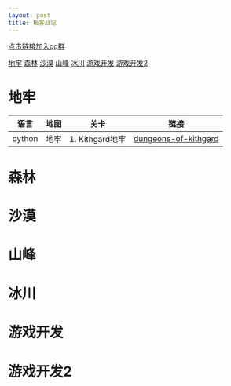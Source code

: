 ```yaml
---
layout: post
title: 极客战记
---
```

[点击链接加入qq群][网址1]

[地牢](#地牢)
[森林](#森林)
[沙漠](#沙漠)
[山峰](#山峰)
[冰川](#冰川)
[游戏开发](#游戏开发)
[游戏开发2](#游戏开发2)
# 地牢
语言 | 地图 | 关卡 | 链接
---|---|---|---
python | 地牢 | 1. Kithgard地牢 | [dungeons-of-kithgard](/极客战记/dungeons-of-kithgard.html)

# 森林
# 沙漠
# 山峰
# 冰川
# 游戏开发
# 游戏开发2

[网址1]:https://jq.qq.com/?_wv=1027&k=515sEh8